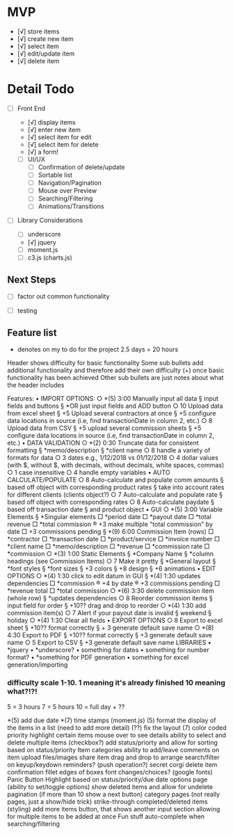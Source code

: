 # MVP
- [√] store items
 - [√] create new item
 - [√] select item
 - [√] edit/update item
 - [√] delete item


 # Detail Todo
 - [ ] Front End
   - [√] display items
   - [√] enter new item
   - [√] select item for edit
   - [√] select item for delete
   - [√] a form!

   - [ ] UI/UX
     - [ ] Confirmation of delete/update
     - [ ] Sortable list
     - [ ] Navigation/Pagination
     - [ ] Mouse over Preview
     - [ ] Searching/Filtering
     - [ ] Animations/Transitions

  - [ ] Library Considerations
    - [ ] underscore
    - [√] jquery
    - [ ] moment.js
    - [ ] c3.js (charts.js)

 ## Next Steps

  - [ ] factor out common functionality
  - [ ] testing


  ## Feature list
  * denotes on my to do for the project
  2.5 days = 20 hours

  Header shows difficulty for basic functionality
Some sub bullets add additional functionality and therefore add their own difficulty (+) once basic functionality has been achieved
Other sub bullets are just notes about what the header includes

Features:
  • IMPORT OPTIONS:
    ○ *(5) 3:00 Manually input all data
      § input fields and buttons
      § *OR just input fields and ADD button
    ○ 10 Upload data from excel sheet
      § +5 Upload several contractors at once
      § +5 configure data locations in source (i.e, find transactionDate in column 2, etc.)
    ○ 8 Upload data from CSV
      § +5 upload several commission sheets
      § +5 configure data locations in source (i.e, find transactionDate in column 2, etc.)
  • DATA VALIDATION
    ○ *(2) 0:30 Truncate data for consistent formatting
      § *memo/description
      § *client name
    ○ 8 handle a variety of formats for data
      ○ 3 dates e.g., 1/12/2018 vs 01/12/2018
      ○ 4 dollar values (with $, without $, with decimals, without decimals, white spaces, commas)
      ○ 1 case insensitive
    ○ 4 handle empty variables
  • AUTO CALCULATE/POPULATE
    ○ 8 Auto-calculate and populate comm amounts
      § based off object with corresponding product rates
      § take into account rates for different clients (clients object?)
    ○ 7 Auto-calculate and populate rate
      § based off object with corresponding rates
    ○ 8 Auto-calculate paydate
      § based off transaction date
      § and product object
  • GUI
    ○ *(5) 3:00 Variable Elements
      § *Singular elements
        □ *period date
        □ *payout date
        □ *total revenue
        □ *total commission
          ® +3 make multiple "total commission" by date
        □ +3 commissions pending
      § *(9) 6:00  Commission Item (rows)
        □ *contractor
        □ *transaction date
        □ *product/service
        □ *invoice number
        □ *client name
        □ *memo/description
        □ *revenue
        □ *commission rate
        □ *commission
    ○ *(3) 1:00 Static Elements
      § *Company Name
      § *column headings (see Commission Items)
    ○ 7 Make it pretty
      § *General layout
      § *font styles
      § *font sizes
      § +3 colors
      § +8 design
      § +6 animations
  • EDIT OPTIONS
    ○ *(4) 1:30 click to edit datum in GUI
      § *(4) 1:30 updates dependencies
        □ *commission
          ® +4 by date
          ® +3 commissions pending
        □ *revenue total
        □ *total commission
    ○ *(6) 3:30 delete commission item (whole row)
      § *updates dependencies
    ○ 8 Reorder commission items
      § input field for order
      § +10?? drag and drop to reorder 
    ○ *(4) 1:30 add commission item(s)
    ○ 7 Alert if your payout date is invalid
      § weekend
      § holiday
    ○ *(4) 1:30 Clear all fields
  • EXPORT OPTIONS
    ○ 8 Export to excel sheet
      § +10?? format correctly
      § + 3 generate default save name
    ○ *(8) 4:30 Export to PDF
      § +10?? format correctly
      § +3 generate default save name
    ○ 5 Export to CSV
      § +3 generate default save name
LIBRARIES
  • *jquery
  • *underscore?
  • something for dates
  • something for number format?
  • *something for PDF generation
  • something for excel generation/importing

  ### difficulty scale 1-10. 1 meaning it's already finished 10 meaning what?!?!

  5 = 3 hours
  7 = 5 hours
  10 = full day + ??

  *(5) add due date
  *(7) time stamps (moment.js)
  (5) format the display of the items in a list (need to add more detail)
  (??) fix the layout
  (7) color coded priority
  highlight certain items
  mouse over to see details
  ability to select and delete multiple items (checkbox?)
  add status/priorty and allow for sorting based on status/priority
  Item categories
  ability to add/leave comments on item
  upload files/images
  share item
  drag and drop to arrange
  search/filter on keyup/keydown
  reminders? (push operation?)
  secret corgi
  delete item confirmation
  fillet edges of boxes
  font changes/choices? (google fonts)
  Panic Button
  Highlight based on status/priority/due date
  options page (ability to set/toggle options)
  show deleted items and allow for undelete
  pagination (if more than 10 show a next button)
  category pages (not really pages, just a show/hide trick)
  strike-through completed/deleted items (styling)
  add more items button, that shows another input section allowing for multiple items to be added at once
  Fun stuff
  auto-complete when searching/filtering








